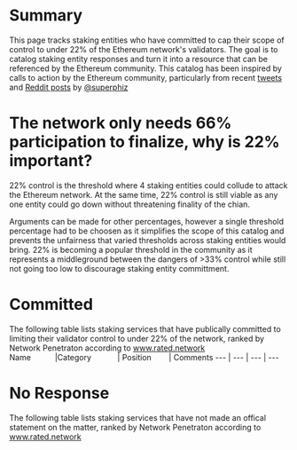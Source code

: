 # Summary
This page tracks staking entities who have committed to cap their scope of control to under 22% of the Ethereum network's validators. The goal is to catalog staking entity responses and turn it into a resource that can be referenced by the Ethereum community. This catalog has been inspired by calls to action by the Ethereum community, particularly from recent [tweets](https://twitter.com/superphiz/status/1525218193756807169) and [Reddit posts](https://www.reddit.com/r/ethfinance/comments/unt9m0/comment/i8d1bw9/?utm_source=share&utm_medium=web2x&context=3) by [@superphiz](https://twitter.com/superphiz) 

# The network only needs 66% participation to finalize, why is 22% important?
22% control is the threshold where 4 staking entities could collude to attack the Ethereum network. At the same time, 22% control is still viable as any one entity could go down without threatening finality of the chian. 

Arguments can be made for other percentages, however a single threshold percentage had to be choosen as it simplifies the scope of this catalog and prevents the unfairness that varied thresholds across staking entities would bring. 22% is becoming a popular threshold in the community as it represents a middleground between the dangers of >33% control while still not going too low to discourage staking entity committment. 


# Committed
The following table lists staking services that have publically committed to limiting their validator control to under 22% of the network, ranked by Network Penetraton according to www.rated.network
Name&nbsp;&nbsp;&nbsp;&nbsp;&nbsp;&nbsp;&nbsp;&nbsp;&nbsp;&nbsp;&nbsp;|Category&nbsp;&nbsp;&nbsp;&nbsp;&nbsp;&nbsp;&nbsp;&nbsp;&nbsp;&nbsp;&nbsp;&nbsp;|	Position&nbsp;&nbsp;&nbsp;&nbsp;&nbsp;&nbsp;&nbsp;	|	Comments
---	|	---	|	---	|	---


# No Response
The following table lists staking services that have not made an offical statement on the matter, ranked by Network Penetraton according to www.rated.network
